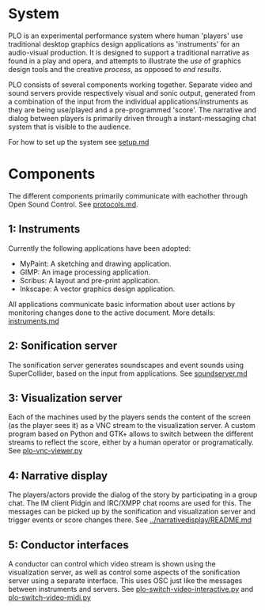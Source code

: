 System
=======
 
PLO is an experimental performance system where human 'players'
use traditional desktop graphics design applications as 'instruments'
for an audio-visual production.
It is designed to support a traditional narrative as found in a play and opera,
and attempts to illustrate the *use* of graphics design tools and the
creative *process*, as opposed to *end results*.

PLO consists of several components working together. Separate video and sound
servers provide respectively visual and sonic output, generated from a combination
of the input from the individual applications/instruments as they are being use/played
and a pre-programmed 'score'.
The narrative and dialog between players is primarily driven through a
instant-messaging chat system that is visible to the audience.

For how to set up the system see [setup.md](../setup.md)

Components
===========
The different components primarily communicate with eachother through Open Sound Control.
See [protocols.md](./protocols.md).

1: Instruments
------------
Currently the following applications have been adopted:

* MyPaint: A sketching and drawing application.
* GIMP: An image processing application.
* Scribus: A layout and pre-print application.
* Inkscape: A vector graphics design application.

All applications communicate basic information about user actions by monitoring
changes done to the active document.
More details: [instruments.md](./instruments.md)

2: Sonification server
--------------------
The sonification server generates soundscapes and event sounds using SuperCollider,
based on the input from applications. See [soundserver.md](./soundserver.md)

3: Visualization server
-----------------------
Each of the machines used by the players sends the content of the
screen (as the player sees it) as a VNC stream to the visualization server.
A custom program based on Python and GTK+ allows to switch between
the different streams to reflect the score, either by a human operator or
programatically. See [plo-vnc-viewer.py](../scripts/plo-vnc-viewer.py)

4: Narrative display
-----------------------
The players/actors provide the dialog of the story by participating in a group chat.
The IM client Pidgin and IRC/XMPP chat rooms are used for this. The messages can
be picked up by the sonification and visualization server and trigger events or score
changes there. See [../narrativedisplay/README.md](../narrativedisplay/README.md)

5: Conductor interfaces
-----------------------
A conductor can control which video stream is shown using the visualization server,
as well as control some aspects of the sonification server using a separate interface.
This uses OSC just like the messages between instruments and servers.
See [plo-switch-video-interactive.py](../scripts/plo-switch-video-interactive.py)
and [plo-switch-video-midi.py](../scripts/plo-switch-video-midi.py)

